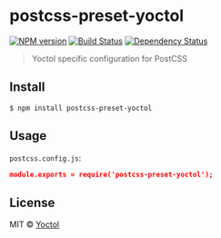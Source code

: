 # postcss-preset-yoctol

[![NPM version][npm-image]][npm-url]
[![Build Status][travis-image]][travis-url]
[![Dependency Status][david_img]][david_site]

> Yoctol specific configuration for PostCSS


## Install

```
$ npm install postcss-preset-yoctol
```


## Usage

`postcss.config.js`:

```json
module.exports = require('postcss-preset-yoctol');
```

## License

MIT © [Yoctol](https://github.com/Yoctol/postcss-preset-yoctol)

[npm-image]: https://badge.fury.io/js/postcss-preset-yoctol.svg
[npm-url]: https://npmjs.org/package/postcss-preset-yoctol
[travis-image]: https://travis-ci.org/Yoctol/postcss-preset-yoctol.svg
[travis-url]: https://travis-ci.org/Yoctol/postcss-preset-yoctol
[david_img]: https://david-dm.org/Yoctol/postcss-preset-yoctol.svg
[david_site]: https://david-dm.org/Yoctol/postcss-preset-yoctol

